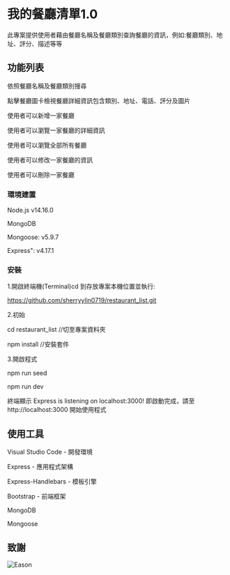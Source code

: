 # 我的餐廳清單1.0

此專案提供使用者藉由餐廳名稱及餐廳類別查詢餐廳的資訊，例如:餐廳類別、地址、評分、描述等等

## 功能列表

依照餐廳名稱及餐廳類別搜尋

點擊餐廳圖卡檢視餐廳詳細資訊包含類別、地址、電話、評分及圖片

使用者可以新增一家餐廳

使用者可以瀏覽一家餐廳的詳細資訊

使用者可以瀏覽全部所有餐廳

使用者可以修改一家餐廳的資訊

使用者可以刪除一家餐廳

### 環境建置

Node.js v14.16.0

MongoDB 

Mongoose: v5.9.7

Express": v4.17.1

### 安裝

1.開啟終端機(Terminal)cd 到存放專案本機位置並執行:

https://github.com/sherryylin0719/restaurant_list.git

2.初始

cd restaurant_list //切至專案資料夾

npm install //安裝套件

3.開啟程式

npm run seed

npm run dev

終端顯示 Express is listening on localhost:3000! 即啟動完成，請至 http://localhost:3000 開始使用程式


## 使用工具

Visual Studio Code - 開發環境

Express - 應用程式架構

Express-Handlebars - 模板引擎

Bootstrap - 前端框架

MongoDB

Mongoose

## 致謝

![Eason](https://github.com/Eason0in/Restaurant-CRUD)

